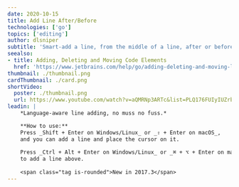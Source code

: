 ```yaml
---
date: 2020-10-15
title: Add Line After/Before
technologies: ['go']
topics: ['editing']
author: dlsniper
subtitle: 'Smart-add a line, from the middle of a line, after or before the current line.'
seealso:
- title: Adding, Deleting and Moving Code Elements
  href: 'https://www.jetbrains.com/help/go/adding-deleting-and-moving-lines.html'
thumbnail: ./thumbnail.png
cardThumbnail: ./card.png
shortVideo:
  poster: ./thumbnail.png
  url: https://www.youtube.com/watch?v=aQMRNp3ARTc&list=PLQ176FUIyIUZrbrlz4AY1V8VzBJKZyVlW&index=8
leadin: |
    *Language-aware line adding, no muss no fuss.*

    **How to use:**
    Press _Shift + Enter on Windows/Linux_ or _⇧ + Enter on macOS_,
    and you can add a line and place the cursor on it. 
    
    Press _Ctrl + Alt + Enter on Windows/Linux_ or _⌘ + ⌥ + Enter on macOS_
    to add a line above.
  
    <span class="tag is-rounded">New in 2017.3</span>
---
```

